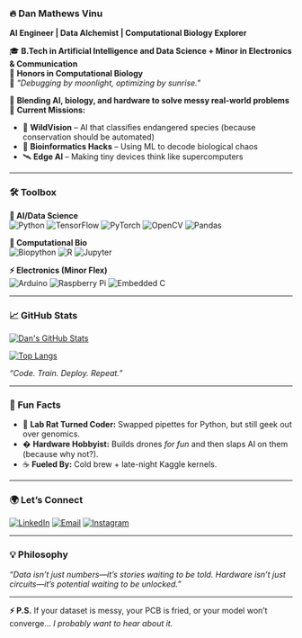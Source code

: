 ### **🔥 Dan Mathews Vinu**  
**AI Engineer | Data Alchemist | Computational Biology Explorer**  

🎓 **B.Tech in Artificial Intelligence and Data Science + Minor in Electronics & Communication**  
🏅 **Honors in Computational Biology**  
🌙 *"Debugging by moonlight, optimizing by sunrise."*  

🔬 **Blending AI, biology, and hardware to solve messy real-world problems**  
🚀 **Current Missions:**  
- 🤖 **WildVision** – AI that classifies endangered species (because conservation should be automated)  
- 🧬 **Bioinformatics Hacks** – Using ML to decode biological chaos  
- 🛰️ **Edge AI** – Making tiny devices think like supercomputers  

---

### **🛠️ Toolbox**  

**🧠 AI/Data Science**  
![Python](https://img.shields.io/badge/Python-3776AB?style=for-the-badge&logo=python&logoColor=white)
![TensorFlow](https://img.shields.io/badge/TensorFlow-FF6F00?style=for-the-badge&logo=tensorflow&logoColor=white)
![PyTorch](https://img.shields.io/badge/PyTorch-EE4C2C?style=for-the-badge&logo=pytorch&logoColor=white)
![OpenCV](https://img.shields.io/badge/OpenCV-5C3EE8?style=for-the-badge&logo=opencv&logoColor=white)
![Pandas](https://img.shields.io/badge/Pandas-150458?style=for-the-badge&logo=pandas&logoColor=white)

**🧬 Computational Bio**  
![Biopython](https://img.shields.io/badge/Biopython-3A75A3?style=for-the-badge&logo=python&logoColor=white)
![R](https://img.shields.io/badge/R-276DC3?style=for-the-badge&logo=r&logoColor=white)
![Jupyter](https://img.shields.io/badge/Jupyter-F37626?style=for-the-badge&logo=jupyter&logoColor=white)

**⚡ Electronics (Minor Flex)**  
![Arduino](https://img.shields.io/badge/Arduino-00979D?style=for-the-badge&logo=arduino&logoColor=white)
![Raspberry Pi](https://img.shields.io/badge/Raspberry%20Pi-C51A4A?style=for-the-badge&logo=raspberrypi&logoColor=white)
![Embedded C](https://img.shields.io/badge/Embedded%20C-8A2BE2?style=for-the-badge&logo=arduino&logoColor=white)

---

### **📈 GitHub Stats**  

[![Dan's GitHub Stats](https://github-readme-stats.vercel.app/api?username=danmathews575&count_private=true&show_icons=true&theme=radical&hide_border=true&include_all_commits=true)](https://github.com/danmathews575)  

[![Top Langs](https://github-readme-stats.vercel.app/api/top-langs/?username=danmathews575&layout=compact&theme=radical&hide_border=true)](https://github.com/danmathews575)  

*“Code. Train. Deploy. Repeat.”*  

---

### **🎯 Fun Facts**  

- 🧪 **Lab Rat Turned Coder:** Swapped pipettes for Python, but still geek out over genomics.  
- � **Hardware Hobbyist:** Builds drones *for fun* and then slaps AI on them (because why not?).  
- ☕ **Fueled By:** Cold brew + late-night Kaggle kernels.  

---

### **🌍 Let’s Connect**  

[![LinkedIn](https://img.shields.io/badge/LinkedIn-Let's%20Network-0A66C2?style=for-the-badge&logo=linkedin)](https://www.linkedin.com/in/danmathewsvinu/)
[![Email](https://img.shields.io/badge/Email-danmathews575@gmail.com-EA4335?style=for-the-badge&logo=gmail)](mailto:dan.mathews575@gmail.com)
[![Instagram](https://img.shields.io/badge/Instagram-@dan.mathews_-E4405F?style=for-the-badge&logo=instagram)](https://www.instagram.com/dan.mathews_/)  

---

### **💡 Philosophy**  

*“Data isn’t just numbers—it’s stories waiting to be told. Hardware isn’t just circuits—it’s potential waiting to be unlocked.”*  

---  

**⚡ P.S.** If your dataset is messy, your PCB is fried, or your model won’t converge… *I probably want to hear about it.*  
